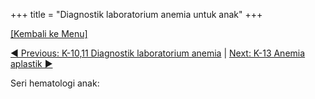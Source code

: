 +++
title = "Diagnostik laboratorium anemia untuk anak"
+++

[[Kembali ke Menu]](/HIS/)

[◄ Previous: K-10,11 Diagnostik laboratorium anemia](/HIS/k10/) | [Next: K-13 Anemia aplastik ►](/HIS/k13/)

Seri hematologi anak:

